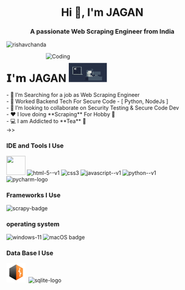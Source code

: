 <h1 align="center">Hi 👋, I'm JAGAN</h1>
<h3 align="center">A passionate Web Scraping Engineer from India </h3>
<p align="left"> <img src="https://komarev.com/ghpvc/?username=rishavchanda&label=Profile%20views&color=0e75b6&style=flat" alt="rishavchanda" /> </p>
<img align="right" alt="Coding" width="400" src="https://www.lambdatest.com/resources/images/news24.gif">
 
   
      
  <h1> 𝗜'𝗺 JAGAN <img src="https://raw.githubusercontent.com/Narayanan-info/Narayanan-info/main/g1.gif" width="100" height="50">
       </h1>
- 🔭 I’m Searching for a job as Web Scraping Engineer <br>
- 🌱 Worked Backend Tech For Secure Code - [ Python, NodeJs ] <br>
- 👯 I’m looking to collaborate on Security Testing & Secure Code Dev <br>
- ❤ I love doing **Scraping** For Hobby 🚀 <br>
- 💻 I am Addicted to **Tea** 💎<br>
->> 

### IDE and Tools I Use
<img height="50" width="50" src="https://img.icons8.com/color/48/000000/visual-studio-code-2019.png"/> <img width="50" height="50" src="https://img.icons8.com/color/48/html-5--v1.png" alt="html-5--v1"/> <img width="48" height="48" src="https://img.icons8.com/color/48/css3.png" alt="css3"/> 
 <img width="50" height="50" src="https://img.icons8.com/color/48/javascript--v1.png" alt="javascript--v1"/> 
 <img width="50" height="50" src="https://img.icons8.com/color/48/python--v1.png" alt="python--v1"/> 
 <img src="https://resources.jetbrains.com/storage/products/company/brand/logos/PyCharm_icon.svg" alt="pycharm-logo" width="48" height="48"/>

 

### Frameworks I Use
<img src="https://img.shields.io/badge/scrapy-%2360a839.svg?style=for-the-badge&logo=scrapy&logoColor=d1d2d3" alt="scrapy-badge"/>


### operating system
<img width="50" height="50" src="https://img.icons8.com/color/48/windows-11.png" alt="windows-11"/> 
<img src="https://img.shields.io/badge/mac%20os-000000?style=for-the-badge&logo=macos&logoColor=F0F0F0" alt="macOS badge"/>

   
### Data Base I Use
<img src="https://github.com/coderMerx/coderMerx/blob/d53753bef7a3511834802c48ad9befb30a5b9e88/burp.png" width="50" height="50"> 
<img src="https://www.sqlite.org/images/sqlite370_banner.gif" alt="sqlite-logo" width="120"/>



<!--
**JAGAN-RAVINAIDU/JAGAN-RAVINAIDU** is a ✨ _special_ ✨ repository because its `README.md` (this file) appears on your GitHub profile.

Here are some ideas to get you started:

- 🔭 I’m currently working on ...
- 🌱 I’m currently learning ...
- 👯 I’m looking to collaborate on ...
- 🤔 I’m looking for help with ...
- 💬 Ask me about ...
- 📫 How to reach me: ...
- 😄 Pronouns: ...
- ⚡ Fun fact: ...
-->
